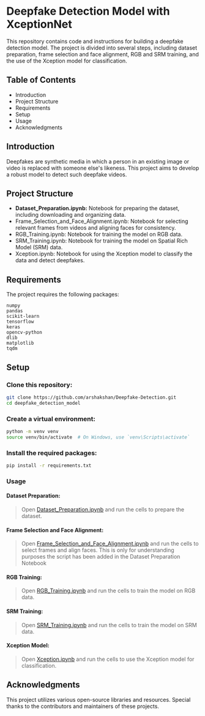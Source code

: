 # Deepfake Detection Model with XceptionNet

This repository contains code and instructions for building a deepfake detection model. The project is divided into several steps, including dataset preparation, frame selection and face alignment, RGB and SRM training, and the use of the Xception model for classification.

## Table of Contents
- Introduction
- Project Structure
- Requirements
- Setup
- Usage
- Acknowledgments

## Introduction
Deepfakes are synthetic media in which a person in an existing image or video is replaced with someone else's likeness. This project aims to develop a robust model to detect such deepfake videos.

## Project Structure
- **Dataset_Preparation.ipynb:** Notebook for preparing the dataset, including downloading and organizing data.
- Frame_Selection_and_Face_Alignment.ipynb: Notebook for selecting relevant frames from videos and aligning faces for consistency.
- RGB_Training.ipynb: Notebook for training the model on RGB data.
- SRM_Training.ipynb: Notebook for training the model on Spatial Rich Model (SRM) data.
- Xception.ipynb: Notebook for using the Xception model to classify the data and detect deepfakes.

## Requirements
The project requires the following packages:

```plaintext
numpy
pandas
scikit-learn
tensorflow
keras
opencv-python
dlib
matplotlib
tqdm
```

## Setup
### Clone this repository:

```bash
git clone https://github.com/arshakshan/Deepfake-Detection.git
cd deepfake_detection_model
```

### Create a virtual environment:

```bash
python -m venv venv
source venv/bin/activate  # On Windows, use `venv\Scripts\activate`
```

### Install the required packages:

```bash
pip install -r requirements.txt
```

### Usage

#### Dataset Preparation:
>Open [Dataset_Preparation.ipynb](./Notebooks/Dataset_Preparation-Copy1.ipynb) and run the cells to prepare the dataset.

#### Frame Selection and Face Alignment:
>Open [Frame_Selection_and_Face_Alignment.ipynb](./Notebooks/Frame%20Selection%20and%20Face%20Alignment.ipynb) and run the cells to select frames and align faces. This is only for understanding purposes the script has been added in the Dataset Preparation Notebook

#### RGB Training:
>Open [RGB_Training.ipynb](/Notebooks/RGB%20Training.ipynb) and run the cells to train the model on RGB data.

#### SRM Training:
>Open [SRM_Training.ipynb](./Notebooks/SRM%20Training.ipynb) and run the cells to train the model on SRM data.

#### Xception Model:
>Open [Xception.ipynb](./Notebooks/Xception%20(2).ipynb) and run the cells to use the Xception model for classification.

## Acknowledgments
This project utilizes various open-source libraries and resources. Special thanks to the contributors and maintainers of these projects.
